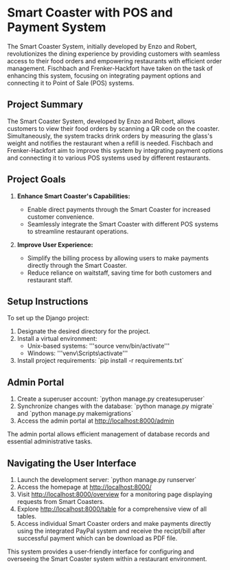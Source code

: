 # Smart Coaster with POS and Payment System

The Smart Coaster System, initially developed by Enzo and Robert, revolutionizes the dining experience by providing customers with seamless access to their food orders and empowering restaurants with efficient order management. Fischbach and Frenker-Hackfort have taken on the task of enhancing this system, focusing on integrating payment options and connecting it to Point of Sale (POS) systems.

## Project Summary

The Smart Coaster System, developed by Enzo and Robert, allows customers to view their food orders by scanning a QR code on the coaster. Simultaneously, the system tracks drink orders by measuring the glass's weight and notifies the restaurant when a refill is needed. Fischbach and Frenker-Hackfort aim to improve this system by integrating payment options and connecting it to various POS systems used by different restaurants.

## Project Goals

1. **Enhance Smart Coaster's Capabilities:**
   - Enable direct payments through the Smart Coaster for increased customer convenience.
   - Seamlessly integrate the Smart Coaster with different POS systems to streamline restaurant operations.

2. **Improve User Experience:**
   - Simplify the billing process by allowing users to make payments directly through the Smart Coaster.
   - Reduce reliance on waitstaff, saving time for both customers and restaurant staff.

## Setup Instructions

To set up the Django project:

1. Designate the desired directory for the project.
2. Install a virtual environment:
   - Unix-based systems: '''source venv/bin/activate'''
   - Windows: '''venv\Scripts\activate\'''
3. Install project requirements: \`pip install -r requirements.txt\`

## Admin Portal

1. Create a superuser account: \`python manage.py createsuperuser\`
2. Synchronize changes with the database: \`python manage.py migrate\` and \`python manage.py makemigrations\`
3. Access the admin portal at [http://localhost:8000/admin](http://localhost:8000/admin)

The admin portal allows efficient management of database records and essential administrative tasks.

## Navigating the User Interface

1. Launch the development server: \`python manage.py runserver\`
2. Access the homepage at [http://localhost:8000/](http://localhost:8000/)
3. Visit [http://localhost:8000/overview](http://localhost:8000/overview) for a monitoring page displaying requests from Smart Coasters.
4. Explore [http://localhost:8000/table](http://localhost:8000/table) for a comprehensive view of all tables.
5. Access individual Smart Coaster orders and make payments directly using the integrated PayPal system and receive the recipt/bill after successful payment which can be download as PDF file.

This system provides a user-friendly interface for configuring and overseeing the Smart Coaster system within a restaurant environment.
